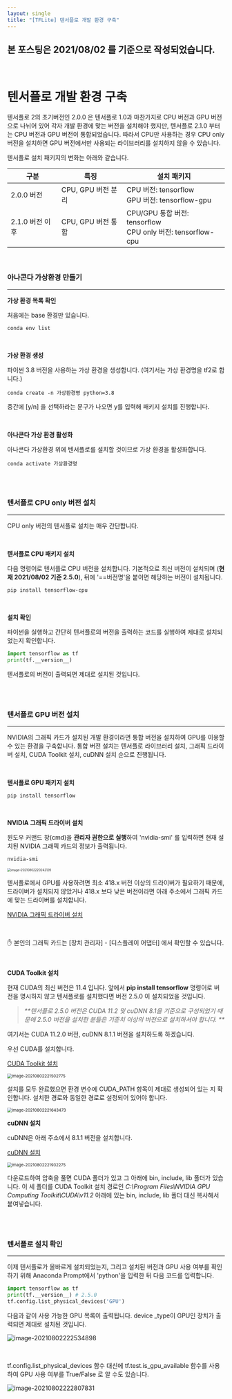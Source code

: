 ```yaml
---
layout: single
title: "[TFLite] 텐서플로 개발 환경 구축"
---
```






## 본 포스팅은 2021/08/02 를 기준으로 작성되었습니다. 

<br>

# 텐서플로 개발 환경 구축

텐서플로 2의 초기버전인 2.0.0 은 텐서플로 1.0과 마찬가지로 CPU 버전과 GPU 버전으로 나뉘어 있어 각자 개발 환경에 맞는 버전을 설치해야 했지만, 텐서플로 2.1.0 부터는 CPU 버전과 GPU 버전이 통합되었습니다. 따라서 CPU만 사용하는 경우 CPU only 버전을 설치하면 GPU 버전에서만 사용되는 라이브러리를 설치하지 않을 수 있습니다. 

텐서플로 설치 패키지의 변화는 아래와 같습니다. 

| 구분            | 특징               | 설치 패키지                                                  |
| --------------- | ------------------ | ------------------------------------------------------------ |
| 2.0.0 버전      | CPU, GPU 버전 분리 | CPU 버전: tensorflow<br />GPU 버전: tensorflow-gpu           |
| 2.1.0 버전 이후 | CPU, GPU 버전 통합 | CPU/GPU 통합 버전: tensorflow<br />CPU only 버전: tensorflow-cpu |

<br>

### 아나콘다 가상환경 만들기

---

**가상 환경 목록 확인**

처음에는 base 환경만 있습니다. 

```assembly
conda env list
```

<br>

**가상 환경 생성**

파이썬 3.8 버전을 사용하는 가상 환경을 생성합니다. (여기서는 가상 환경명을 tf2로 합니다.)

```assembly
conda create -n 가상환경명 python=3.8
```

중간에 [y/n] 을 선택하라는 문구가 나오면 y를 입력해 패키지 설치를 진행합니다. 

<br>

**아나콘다 가상 환경 활성화**

아나콘다 가상환경 위에 텐서플로를 설치할 것이므로 가상 환경을 활성화합니다. 

```assembly
conda activate 가상환경명
```

<br>

<br>

### 텐서플로 CPU only 버전 설치

---

CPU only 버전의 텐서플로 설치는 매우 간단합니다. 

<br>

**텐서플로 CPU 패키지 설치**

다음 명령어로 텐서플로 CPU 버전을 설치합니다. 기본적으로 최신 버전이 설치되며 (**현재 2021/08/02 기준 2.5.0**), 뒤에 '==버전명'을 붙이면 해당하는 버전이 설치됩니다. 

```assembly
pip install tensorflow-cpu
```

<br>

**설치 확인**

파이썬을 실행하고 간단히 텐서플로의 버전을 출력하는 코드를 실행하여 제대로 설치되었는지 확인합니다. 

```python
import tensorflow as tf
print(tf.__version__)
```

텐서플로의 버전이 출력되면 제대로 설치된 것입니다. 

<br>

<br>

### 텐서플로 GPU 버전 설치

---

NVIDIA의 그래픽 카드가 설치된 개발 환경이라면 통합 버전을 설치하여 GPU를 이용할 수 있는 환경을 구축합니다. 통합 버전 설치는 텐서플로 라이브러리 설치, 그래픽 드라이버 설치, CUDA Toolkit 설치, cuDNN 설치 순으로 진행됩니다. 

<br>

**텐서플로 GPU 패키지 설치**

```assembly
pip install tensorflow
```

<br>

**NVIDIA 그래픽 드라이버 설치**

윈도우 커맨드 창(cmd)을 **관리자 권한으로 실행**하여 'nvidia-smi' 를 입력하면 현재 설치된 NVIDIA 그래픽 카드의 정보가 출력됩니다. 

```assembly
nvidia-smi
```

<img src="https://user-images.githubusercontent.com/70505378/127870043-987bfd25-6142-4ce8-a11d-3360dc1dbae7.png" alt="image-20210802220242126" style="zoom: 50%;" />

텐서플로에서 GPU를 사용하려면 최소 418.x 버전 이상의 드라이버가 필요하기 때문에, 드라이버가 설치되지 않았거나 418.x 보다 낮은 버전이라면 아래 주소에서 그래픽 카드에 맞는 드라이버를 설치합니다. 

[NVIDIA 그래픽 드라이버 설치](https://www.nvidia.com/download/index.aspx?lang=kr)

<br>

✋ 본인의 그래픽 카드는 [장치 관리자] - [디스플레이 어댑터] 에서 확인할 수 있습니다. 

<br>

**CUDA Toolkit 설치**

현재 CUDA의 최신 버전은 11.4 입니다. 앞에서 **pip install tensorflow** 명령어로 버전을 명시하지 않고 텐서플로를 설치했다면 버전 2.5.0 이 설치되었을 것입니다. 

> _**텐서플로 2.5.0 버전은 CUDA 11.2 및 cuDNN 8.1을 기준으로 구성되었기 때문에 2.5.0 버전을 설치한 분들은 기준치 이상의 버전으로 설치하셔야 합니다. **_

여기서는 CUDA 11.2.0 버전, cuDNN 8.1.1 버전을 설치하도록 하겠습니다. 

우선 CUDA를 설치합니다. 

[CUDA Toolkit 설치](https://developer/nvidia.com/cuda-toolkit-archive)

<img src="https://user-images.githubusercontent.com/70505378/127870080-7600db84-03e4-47e8-b017-bd953f82db0c.png" alt="image-20210802221502775" style="zoom:67%;" />

<br>

설치를 모두 완료했으면 환경 변수에 CUDA_PATH 항목이 제대로 생성되어 있는 지 확인합니다. 설치한 경로와 동일한 경로로 설정되어 있어야 합니다. 

<img src="https://user-images.githubusercontent.com/70505378/127870111-61ebf7e2-6ebb-42f7-8ee0-2e9c2d764b84.png" alt="image-20210802221643473" style="zoom:67%;" />

<br>

**cuDNN 설치**

cuDNN은 아래 주소에서 8.1.1 버전을 설치합니다. 

[cuDNN 설치](https://developer.nvidia.com/rdp/cudnn-archive)

<img src="https://user-images.githubusercontent.com/70505378/127870158-c55387db-9420-42f0-8f1a-0a1339a3023d.png" alt="image-20210802221932275" style="zoom:67%;" />

<br>

다운로드하여 압축을 풀면 CUDA 폴더가 있고 그 아래에 bin, include, lib 폴더가 있습니다. 이 세 폴더를 CUDA Toolkit 설치 경로인 _C:\Program Files\NVIDIA GPU Computing Toolkit\CUDA\v11.2_ 아래에 있는 bin, include, lib 폴더 대신 복사해서 붙여넣습니다. 

<br>

<br>

### 텐서플로 설치 확인

---

이제 텐서플로가 올바르게 설치되었는지, 그리고 설치된 버전과 GPU 사용 여부를 확인하기 위해 Anaconda Prompt에서 'python'을 입력한 뒤 다음 코드를 입력합니다. 

```python
import tensorflow as tf
print(tf.__version__) # 2.5.0
tf.config.list_physical_devices('GPU')
```

다음과 같이 사용 가능한 GPU 목록이 출력됩니다. device _type이 GPU인 장치가 출력되면 제대로 설치된 것입니다. 

![image-20210802222534898](https://user-images.githubusercontent.com/70505378/127870195-cb050153-978b-499f-980a-416428117c93.png)

<br>

tf.config.list_physical_devices 함수 대신에 tf.test.is_gpu_available 함수를 사용하여 GPU 사용 여부를 True/False 로 알 수도 있습니다. 

![image-20210802222807831](https://user-images.githubusercontent.com/70505378/127870263-377ffbda-c0aa-463d-9502-6dce17fd84dc.png)

